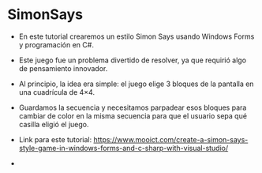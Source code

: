 # SimonSays

- En este tutorial crearemos un estilo Simon Says usando Windows Forms y programación en C#.
- Este juego fue un problema divertido de resolver, ya que requirió algo de pensamiento innovador.
- Al principio, la idea era simple: el juego elige 3 bloques de la pantalla en una cuadrícula de 4×4.
- Guardamos la secuencia y necesitamos parpadear esos bloques para cambiar de color en la misma secuencia para que el usuario sepa qué casilla eligió el juego.

- Link para este tutorial: https://www.mooict.com/create-a-simon-says-style-game-in-windows-forms-and-c-sharp-with-visual-studio/

- 
